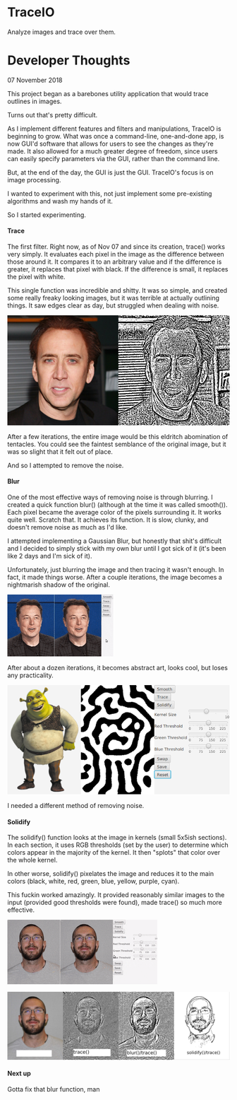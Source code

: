# TraceIO
Analyze images and trace over them.

# Developer Thoughts

07 November 2018

This project began as a barebones utility application that would trace outlines in images.

Turns out that's pretty difficult.

As I implement different features and filters and manipulations, TraceIO is beginning to grow. What was once a
command-line, one-and-done app, is now GUI'd software that allows for users to
see the changes as they're made. It also allowed for a much greater degree
of freedom, since users can easily specify parameters via the GUI, rather
than the command line.

But, at the end of the day, the GUI is just the GUI. TraceIO's focus is
on image processing.

I wanted to experiment with this, not just implement some pre-existing
algorithms and wash my hands of it.

So I started experimenting.

#### Trace

The first filter. Right now, as of Nov 07 and since its creation,
trace() works very simply. It evaluates each pixel in the image as 
the difference between those around it. It compares it to an arbitrary
value and if the difference is greater, it replaces that pixel with black.
If the difference is small, it replaces the pixel with white.

This single function was incredible and shitty. It was so simple,
and created some really freaky looking images, but it was terrible at
actually outlining things. It saw edges clear as day, but struggled
when dealing with noise.

![Here's an example](demo/08Nov2018CageTrace)

After a few iterations, the entire image would
be this eldritch abomination of tentacles. You could see the
faintest semblance of the original image, but it was so slight
that it felt out of place.

And so I attempted to remove the noise.

#### Blur

One of the most effective ways of removing noise is through blurring.
I created a quick function blur() (although at the time it was called
smooth()). Each pixel became the average color of the pixels surrounding it.
It works quite well. Scratch that. It achieves its function. It is slow,
clunky, and doesn't remove noise as much as I'd like.

I attempted implementing a Gaussian Blur, but honestly that shit's
difficult and I decided to simply stick with my own blur until I got
sick of it (it's been like 2 days and I'm sick of it).

Unfortunately, just blurring the image and then tracing it wasn't enough.
In fact, it made things worse. After a couple iterations, the image becomes a nightmarish
shadow of the original.

![Here's an example](demo/07Nov2018ElonBlurTrace)

After about a dozen iterations, it becomes abstract art, looks cool,
but loses any practicality.

![Here's an example](demo/07Nov2018Shrek.png)

I needed a different method of removing noise.

#### Solidify

The solidify() function looks at the image in kernels (small 5x5ish sections).
In each section, it uses RGB thresholds (set by the user) to
determine which colors appear in the majority of the kernel. It then "splots"
that color over the whole kernel.

In other worse, solidify() pixelates the image and reduces it to the
main colors (black, white, red, green, blue, yellow, purple, cyan).

This fuckin worked amazingly. It provided reasonably similar images to the
input (provided good thresholds were found), made trace() so much more
effective.

![Here's an example](demo/07Nov2018MeSolidifyTrace)

![Here's how the different filters complemented each other](demo/07Nov2018MeComparison.png)

#### Next up

Gotta fix that blur function, man
